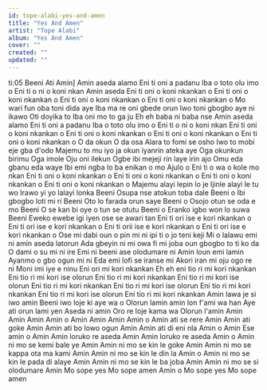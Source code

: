 ```yaml
---
id: tope-alabi-yes-and-amen
title: "Yes And Amen"
artist: "Tope Alabi"
album: "Yes And Amen"
cover: ""
created: ""
updated: ""
---
```


ti:05 Beeni Ati Amin]
Amin aseda alamo
Eni ti oni a padanu
Iba o toto olu imo o
Eni ti o ni o koni nkan
Amin aseda
Eni ti oni o koni nkankan o
Eni ti oni o koni nkankan o
Eni ti oni o koni nkankan o
Eni ti oni o koni nkankan o
Mo wari fun oba toni dida aye
Iba ma re oni gbede orun
Iwo toni gbogbo aye ni ikawo
Oti doyika to
Iba oni mo to ga ju
Eh eh baba ni baba nse
Amin aseda alamo
Eni ti oni a padanu
Iba o toto olu imo o
Eni ti o ni o koni nkan
Eni ti oni o koni nkankan o
Eni ti oni o koni nkankan o
Eni ti oni o koni nkankan o
Eni ti oni o koni nkankan o
O da okun
O da osa
Alara to fomi se osho
Iwo to mobi eje gba d'odo
Majemu to mu iyo ja okun iyanrin ateka aye
Oga okunkun birimu
Oga imole
Oju oni ilekun
Ogbe ibi mejeji rin laye irin ajo
Omu eda gbanu eda waye
Ibi emi ngba lo ba enikan o mo
Ajulo o
Eni ti o wa o kole mo nkan
Eni ti oni o koni nkankan o
Eni ti oni o koni nkankan o
Eni ti oni o koni nkankan o
Eni ti oni o koni nkankan o
Majemu alayi lepin lo je
Ijinle alayi le tu wo
Irawo yi yo lalayi lonka
Beeni
Osupa nse atokun toba dale
Beeni o
Ibi gbogbo loti mi ri
Beeni
Oto lo farada orun saye
Beeni o
Osojo otun se oda e mo
Beeni
O se kan bi oye o tun se otutu
Beeni o
Eranko igbo won lo suwa
Beeni
Eweko ewebe igi iyen ose se awari tan
Eni ti ori ise e kori nkankan o
Eni ti ori ise e kori nkankan o
Eni ti orii ise e kori nkankan o
Eni ti ori ise e kori nkankan o
Ose mi dabi oun o pin mi ni ipi ti o jo teni keji
Mi o lalawu emi ni amin aseda latorun
Ada gbeyin ni mi owa fi mi joba oun gbogbo to ti ko da
O dami o su mi ni ire
Emi ni beeni  ase olodumare ni
Amin loun emi lamin
Ayanmo o gbo ogun mi ni
Eda emi lofi se iranse mi
Akori iran mi oju ogo re ni
Moni imi iye e ninu
Eni ori mi kori nkankan
Eh eh eni tio ri mi kori nkankan
Eni tio ri mi kori ise olorun
Eni tio ri mi kori nkankan
Eni tio ri mi kori ise olorun
Eni tio ri mi kori nkankan
Eni tio ri mi kori ise olorun
Eni tio ri mi kori nkankan
Eni tio ri mi kori ise olorun
Eni tio ri mi kori nkankan
Amin lawa je si iwo amin
Beeni iwo loje ki aye wa o
Olorun lamin amin lon f'ami wa han
Aye ati orun lami yen
Aseda ni amin
Oro re loje kama wa
Olorun l'amin
Amin
Amin
Amin
Amin o
Amin
Amin
Amin
Amin o
Amin ati se rere
Amin
Amin ati goke
Amin
Amin ati bo lowo ogun
Amin
Amin ati di eni nla
Amin o
Amin
Ese amin o
Amin
Amin loruko re aseda
Amin
Amin loruko re aseda
Amin o
Amin ni mo se kemi bale ye
Amin
Amin ni mo se kin le goke
Amin
Amin ni mo se kappa ota ma kami
Amin
Amin ni mo se kin le din la
Amin o
Amin ni mo se kin le pada di alaye
Amin
Amin ni mo se kin le ba joba
Amin
Amin ni mo se si olodumare
Amin
Mo sope yes
Mo sope amen
Amin o
Mo sope yes
Mo sope amen